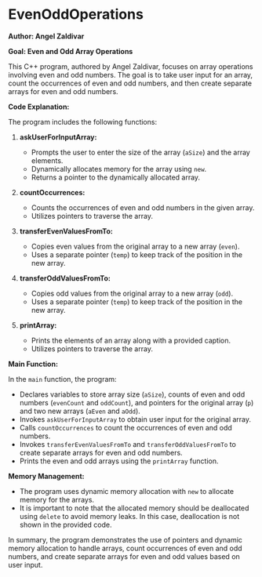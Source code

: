 # EvenOddOperations

**Author: Angel Zaldivar**

**Goal: Even and Odd Array Operations**

This C++ program, authored by Angel Zaldivar, focuses on array operations involving even and odd numbers. The goal is to take user input for an array, count the occurrences of even and odd numbers, and then create separate arrays for even and odd numbers.

**Code Explanation:**

The program includes the following functions:

1. **askUserForInputArray:**
    - Prompts the user to enter the size of the array (`aSize`) and the array elements.
    - Dynamically allocates memory for the array using `new`.
    - Returns a pointer to the dynamically allocated array.

2. **countOccurrences:**
    - Counts the occurrences of even and odd numbers in the given array.
    - Utilizes pointers to traverse the array.

3. **transferEvenValuesFromTo:**
    - Copies even values from the original array to a new array (`even`).
    - Uses a separate pointer (`temp`) to keep track of the position in the new array.
    
4. **transferOddValuesFromTo:**
    - Copies odd values from the original array to a new array (`odd`).
    - Uses a separate pointer (`temp`) to keep track of the position in the new array.

5. **printArray:**
    - Prints the elements of an array along with a provided caption.
    - Utilizes pointers to traverse the array.

**Main Function:**

In the `main` function, the program:
- Declares variables to store array size (`aSize`), counts of even and odd numbers (`evenCount` and `oddCount`), and pointers for the original array (`p`) and two new arrays (`aEven` and `aOdd`).
- Invokes `askUserForInputArray` to obtain user input for the original array.
- Calls `countOccurrences` to count the occurrences of even and odd numbers.
- Invokes `transferEvenValuesFromTo` and `transferOddValuesFromTo` to create separate arrays for even and odd numbers.
- Prints the even and odd arrays using the `printArray` function.

**Memory Management:**
- The program uses dynamic memory allocation with `new` to allocate memory for the arrays.
- It is important to note that the allocated memory should be deallocated using `delete` to avoid memory leaks. In this case, deallocation is not shown in the provided code.

In summary, the program demonstrates the use of pointers and dynamic memory allocation to handle arrays, count occurrences of even and odd numbers, and create separate arrays for even and odd values based on user input.
